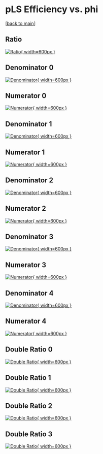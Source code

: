 # pLS Efficiency vs. phi

[[back to main](./)]



## Ratio

[![Ratio](../mtv/var/pLS_xtr_211_1_eff_phi.png){ width=600px }](../mtv/var/pLS_xtr_211_1_eff_phi.pdf)

## Denominator 0

[![Denominator](../mtv/den/pLS_xtr_211_1_eff_phi_den0.png){ width=600px }](../mtv/den/pLS_xtr_211_1_eff_phi_den0.pdf)

## Numerator 0

[![Numerator](../mtv/num/pLS_xtr_211_1_eff_phi_num0.png){ width=600px }](../mtv/num/pLS_xtr_211_1_eff_phi_num0.pdf)

## Denominator 1

[![Denominator](../mtv/den/pLS_xtr_211_1_eff_phi_den1.png){ width=600px }](../mtv/den/pLS_xtr_211_1_eff_phi_den1.pdf)

## Numerator 1

[![Numerator](../mtv/num/pLS_xtr_211_1_eff_phi_num1.png){ width=600px }](../mtv/num/pLS_xtr_211_1_eff_phi_num1.pdf)

## Denominator 2

[![Denominator](../mtv/den/pLS_xtr_211_1_eff_phi_den2.png){ width=600px }](../mtv/den/pLS_xtr_211_1_eff_phi_den2.pdf)

## Numerator 2

[![Numerator](../mtv/num/pLS_xtr_211_1_eff_phi_num2.png){ width=600px }](../mtv/num/pLS_xtr_211_1_eff_phi_num2.pdf)

## Denominator 3

[![Denominator](../mtv/den/pLS_xtr_211_1_eff_phi_den3.png){ width=600px }](../mtv/den/pLS_xtr_211_1_eff_phi_den3.pdf)

## Numerator 3

[![Numerator](../mtv/num/pLS_xtr_211_1_eff_phi_num3.png){ width=600px }](../mtv/num/pLS_xtr_211_1_eff_phi_num3.pdf)

## Denominator 4

[![Denominator](../mtv/den/pLS_xtr_211_1_eff_phi_den4.png){ width=600px }](../mtv/den/pLS_xtr_211_1_eff_phi_den4.pdf)

## Numerator 4

[![Numerator](../mtv/num/pLS_xtr_211_1_eff_phi_num4.png){ width=600px }](../mtv/num/pLS_xtr_211_1_eff_phi_num4.pdf)

## Double Ratio 0

[![Double Ratio](../mtv/ratio/pLS_xtr_211_1_eff_phi_ratio0.png){ width=600px }](../mtv/ratio/pLS_xtr_211_1_eff_phi_ratio0.pdf)

## Double Ratio 1

[![Double Ratio](../mtv/ratio/pLS_xtr_211_1_eff_phi_ratio1.png){ width=600px }](../mtv/ratio/pLS_xtr_211_1_eff_phi_ratio1.pdf)

## Double Ratio 2

[![Double Ratio](../mtv/ratio/pLS_xtr_211_1_eff_phi_ratio2.png){ width=600px }](../mtv/ratio/pLS_xtr_211_1_eff_phi_ratio2.pdf)

## Double Ratio 3

[![Double Ratio](../mtv/ratio/pLS_xtr_211_1_eff_phi_ratio3.png){ width=600px }](../mtv/ratio/pLS_xtr_211_1_eff_phi_ratio3.pdf)


